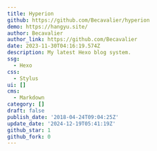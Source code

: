 ```yaml
---
title: Hyperion
github: https://github.com/Becavalier/hyperion
demo: https://hangyu.site/
author: Becavalier
author_link: https://github.com/Becavalier
date: 2023-11-30T04:16:19.574Z
description: My latest Hexo blog system.
ssg:
  - Hexo
css:
  - Stylus
ui: []
cms:
  - Markdown
category: []
draft: false
publish_date: '2018-04-24T09:04:25Z'
update_date: '2024-12-19T05:41:19Z'
github_star: 1
github_fork: 0
---
```

